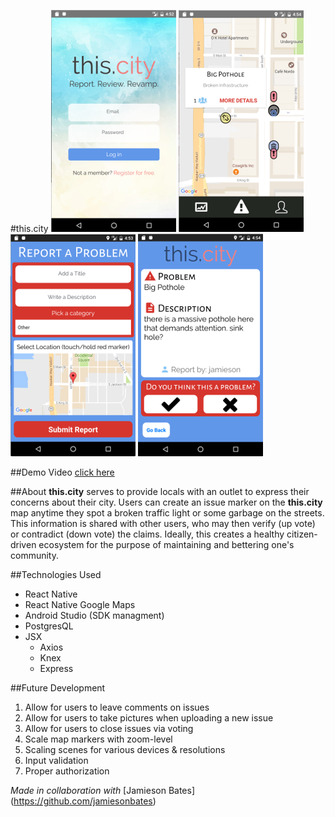 #this.city
[![this.city: Login](/screenshots/login.png)](https://github.com/xchau/Q3-Project-Front-End)
[![this.city: Map View](/screenshots/map.png)](https://github.com/xchau/Q3-Project-Front-End)
[![this.city: Reporting Issues](/screenshots/report.png)](https://github.com/xchau/Q3-Project-Front-End)
[![this.city: Viewing Issues](/screenshots/problem.png)](https://github.com/xchau/Q3-Project-Front-End)

##Demo Video
[click here](https://youtu.be/GdP45lDkTq0)

##About
**this.city** serves to provide locals with an outlet to express their concerns about their city. Users can create an issue marker on the **this.city** map anytime they spot a broken traffic light or some garbage on the streets. This information is shared with other users, who may then verify (up vote) or contradict (down vote) the claims. Ideally, this creates a healthy citizen-driven ecosystem for the purpose of maintaining and bettering one's community. 

##Technologies Used
* React Native
* React Native Google Maps
* Android Studio (SDK managment)
* PostgresQL
* JSX
  * Axios
  * Knex
  * Express


##Future Development
1. Allow for users to leave comments on issues
2. Allow for users to take pictures when uploading a new issue
3. Allow for users to close issues via voting
4. Scale map markers with zoom-level
5. Scaling scenes for various devices & resolutions
6. Input validation
7. Proper authorization

*Made in collaboration with* [Jamieson Bates] (https://github.com/jamiesonbates)
